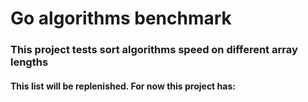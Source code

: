 <h1>Go algorithms benchmark</h1>

<h3>This project tests sort algorithms speed on different array lengths</h3>

<h4>This list will be replenished. For now this project has:</h2>
<ul>
</ul>
